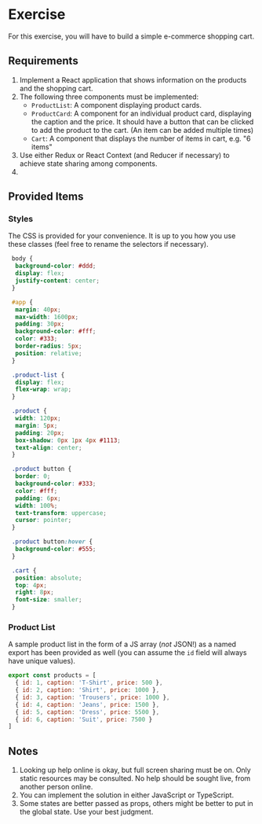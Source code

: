 # Exercise
For this exercise, you will have to build a simple e-commerce shopping cart.

## Requirements
1. Implement a React application that shows information on the products and the shopping cart.
2. The following three components must be implemented:
   - `ProductList`: A component displaying product cards.
   - `ProductCard`: A component for an individual product card, displaying the caption and the price. It should have a button that can be clicked to add the product to the cart. (An item can be added multiple times)
   - `Cart`: A component that displays the number of items in cart, e.g. "6 items"
3. Use either Redux or React Context (and Reducer if necessary) to achieve state sharing among components.
4. 
## Provided Items

### Styles
The CSS is provided for your convenience. It is up to you how you use these classes (feel free to rename the selectors if necessary).

```css
 body {
  background-color: #ddd;
  display: flex;
  justify-content: center;
 }

 #app {
  margin: 40px;
  max-width: 1600px;
  padding: 30px;
  background-color: #fff;
  color: #333;
  border-radius: 5px;
  position: relative;
 }

 .product-list {
  display: flex;
  flex-wrap: wrap;
 }

 .product {
  width: 120px;
  margin: 5px;
  padding: 20px;
  box-shadow: 0px 1px 4px #1113;
  text-align: center;
 }

 .product button {
  border: 0;
  background-color: #333;
  color: #fff;
  padding: 6px;
  width: 100%;
  text-transform: uppercase;
  cursor: pointer;
 }

 .product button:hover {
  background-color: #555;
 }

 .cart {
  position: absolute;
  top: 4px;
  right: 8px;
  font-size: smaller;
 }
```

### Product List
A sample product list in the form of a JS array (_not_ JSON!) as a named export has been provided as well (you can assume the `id` field will always have unique values).

```javascript
export const products = [
  { id: 1, caption: 'T-Shirt', price: 500 },
  { id: 2, caption: 'Shirt', price: 1000 },
  { id: 3, caption: 'Trousers', price: 1000 },
  { id: 4, caption: 'Jeans', price: 1500 },
  { id: 5, caption: 'Dress', price: 5500 },
  { id: 6, caption: 'Suit', price: 7500 }
]
```

## Notes
1. Looking up help online is okay, but full screen sharing must be on. Only static resources may be consulted. No help should be sought live, from another person online.
2. You can implement the solution in either JavaScript or TypeScript.
3. Some states are better passed as props, others might be better to put in the global state. Use your best judgment.
